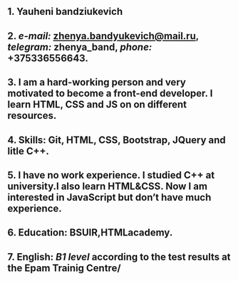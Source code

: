 ## 1. Yauheni bandziukevich
## 2. *e-mail:* zhenya.bandyukevich@mail.ru, *telegram:* zhenya_band, *phone:* +375336556643.
## 3. I am a hard-working person and very motivated to become a front-end developer. I learn HTML, CSS and JS on on different resources.
## 4. Skills: Git, HTML, CSS, Bootstrap, JQuery and litle С++.
## 5. I have no work experience. I studied С++ at university.I also learn HTML&CSS. Now I am interested in JavaScript but don’t have much experience. 
## 6. Education: BSUIR,HTMLacademy.
## 7. English: *B1 level* according to the test results at the Epam Trainig Centre/

